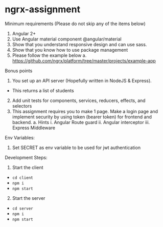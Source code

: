 # ngrx-assignment

Minimum requirements (Please do not skip any of the items below)
1. Angular 2+
2. Use Angular material component @angular/material
3. Show that you understand responsive design and can use sass.
4. Show that you know how to use package management
5. Please follow the example below
a. https://github.com/ngrx/platform/tree/master/projects/example-app

Bonus points
1. You set up an API server (Hopefully written in NodeJS & Express).
  - This returns a list of students
2. Add unit tests for components, services, reducers, effects, and selectors
3. This assignment requires you to make 1 page. Make a login page and implement security by
using token (bearer token) for frontend and backend.
a. Hints
i. Angular Route guard
ii. Angular interceptor
iii. Express Middleware

Env Variables:
1. Set SECRET as env variable to be used for jwt authentication

Development Steps:
1. Start the client 
 - ```cd client```
 - ```npm i```
 - ```npm start```
2. Start the server
 - ```cd server```
 - ```npm i```
 - ```npm start```
